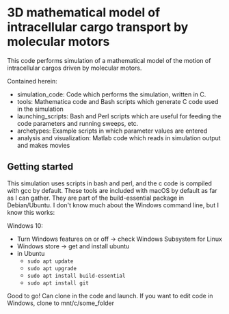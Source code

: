 # 3D mathematical model of intracellular cargo transport by molecular motors

This code performs simulation of a mathematical model of the motion of
intracellular cargos driven by molecular motors.

Contained herein:
* simulation_code: Code which performs the simulation, written in C.
* tools: Mathematica code and Bash scripts which generate C code used in the
simulation
* launching_scripts: Bash and Perl scripts which are useful for feeding the
code parameters and running sweeps, etc.
* archetypes: Example scripts in which parameter values are entered
* analysis and visualization: Matlab code which reads in simulation output and
makes movies

## Getting started

This simulation uses scripts in bash and perl, and the c code is compiled with gcc by default.
These tools are included with macOS by default as far as I can gather.
They are part of the build-essential package in Debian/Ubuntu.
I don't know much about the Windows command line, but I know this works:

Windows 10:
* Turn Windows features on or off -> check Windows Subsystem for Linux
* Windows store -> get and install ubuntu
* in Ubuntu
  * `sudo apt update`
  * `sudo apt upgrade`
  * `sudo apt install build-essential`
  * `sudo apt install git`
  
Good to go! Can clone in the code and launch. If you want to edit code in Windows, clone to mnt/c/some_folder
